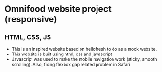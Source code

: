 # Omnifood website project (responsive)
## HTML, CSS, JS
- This is an inspired website based on hellofresh to do as a mock website. 
- This website is built using html, css and javascript
- Javascript was used to make the mobile navigation work (sticky, smooth scrolling). Also, fixing flexbox gap related problem in Safari
